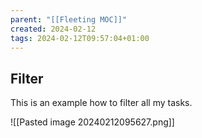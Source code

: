 ```yaml
---
parent: "[[Fleeting MOC]]"
created: 2024-02-12
tags: 2024-02-12T09:57:04+01:00
---
```


## Filter

This is an example how to filter all my tasks.

![[Pasted image 20240212095627.png]]

